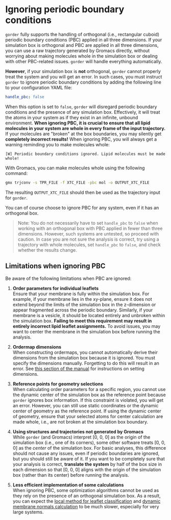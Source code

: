 # Ignoring periodic boundary conditions

`gorder` fully supports the handling of orthogonal (i.e., rectangular cuboid) periodic boundary conditions (PBC) applied in all three dimensions. If your simulation box is orthogonal and PBC are applied in all three dimensions, you can use a raw trajectory generated by Gromacs directly, without worrying about making molecules whole in the simulation box or dealing with other PBC-related issues. `gorder` will handle everything automatically.

**However**, if your simulation box is **not** orthogonal, `gorder` cannot properly treat the system and you will get an error. In such cases, you must instruct `gorder` to ignore periodic boundary conditions by adding the following line to your configuration YAML file:

```yaml
handle_pbc: false
```

When this option is set to `false`, `gorder` will disregard periodic boundary conditions and the presence of any simulation box. Effectively, it will treat the atoms in your system as if they exist in an infinite, unbound environment. **When ignoring PBC, it is crucial to ensure that all lipid molecules in your system are whole in every frame of the input trajectory.** If your molecules are "broken" at the box boundaries, you may silently get **completely incorrect results!** When ignoring PBC, you will always get a warning reminding you to make molecules whole:

```text
[W] Periodic boundary conditions ignored. Lipid molecules must be made whole!
```

With Gromacs, you can make molecules whole using the following command:

```bash
gmx trjconv -s TPR_FILE -f XTC_FILE -pbc mol -o OUTPUT_XTC_FILE
```

The resulting `OUTPUT_XTC_FILE` should then be used as the trajectory input for `gorder`.

You can of course choose to ignore PBC for any system, even if it has an orthogonal box.

> Note: You do not necessarily have to set `handle_pbc` to `false` when working with an orthogonal box with PBC applied in fewer than three dimensions. However, such systems are untested, so proceed with caution. In case you are not sure the analysis is correct, try using a trajectory with whole molecules, set `handle_pbc` to `false`, and check whether the results change.

## Limitations when ignoring PBC

Be aware of the following limitations when PBC are ignored:

1. **Order parameters for individual leaflets**  
   Ensure that your membrane is fully within the simulation box. For example, if your membrane lies in the xy-plane, ensure it does not extend beyond the limits of the simulation box in the z-dimension or appear fragmented across the periodic boundary. Similarly, if your membrane is a vesicle, it should be located entirely and unbroken within the simulation box. **Failing to meet this requirement may result in entirely incorrect lipid leaflet assignments.** To avoid issues, you may want to center the membrane in the simulation box before running the analysis.

2. **Ordermap dimensions**  
   When constructing ordermaps, you cannot automatically derive their dimensions from the simulation box because it is ignored. You must specify the dimensions manually. Forgetting to do this will result in an error. See [this section of the manual](ordermaps.md#dimensions-of-the-ordermaps) for instructions on setting dimensions.

3. **Reference points for geometry selections**  
   When calculating order parameters for a specific region, you cannot use the dynamic center of the simulation box as the reference point because `gorder` ignores box information. If this constraint is violated, you will get an error. However, you can still use static coordinates or the dynamic center of geometry as the reference point. If using the dynamic center of geometry, ensure that your selected atoms for center calculation are made whole, i.e., are not broken at the simulation box boundary.

4. **Using structures and trajectories not generated by Gromacs**    
   While `gorder` (and Gromacs) interpret [0, 0, 0] as the origin of the simulation box (i.e., one of its corners), some other software treats [0, 0, 0] as the *center* of the simulation box. For basic analyses, this difference should not cause any issues, even if periodic boundaries are ignored, but you should still be aware of it. If you want to be completely sure that your analysis is correct, **translate the system** by half of the box size in each dimension so that [0, 0, 0] aligns with the origin of the simulation box (rather than its center) before running the analysis.

5. **Less efficient implementation of some calculations**  
   When ignoring PBC, some optimization algorithms cannot be used as they rely on the presence of an orthogonal simulation box. As a result, you can expect the [local method for leaflet classification](leaflets.md#local-method-for-leaflet-classification) and [dynamic membrane normals calculation](membrane_normal.md#dynamic-membrane-normal) to be much slower, especially for very large systems.